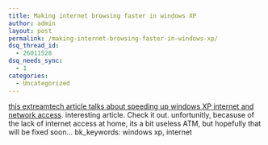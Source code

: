 ```yaml
---
title: Making internet browsing faster in windows XP
author: admin
layout: post
permalink: /making-internet-browsing-faster-in-windows-xp/
dsq_thread_id:
  - 26011528
dsq_needs_sync:
  - 1
categories:
  - Uncategorized
---
```

[this extreamtech article talks about speeding up windows XP internet and network access][1]. interesting article. Check it out. unfortunitly, becasuse of the lack of internet access at home, its a bit useless ATM, but hopefully that will be fixed soon&#8230; bk_keywords: windows xp, internet

 [1]: http://www.extremetech.com/article2/0,1558,1722543,00.asp?kc=ETRSS02129TX1K0000532